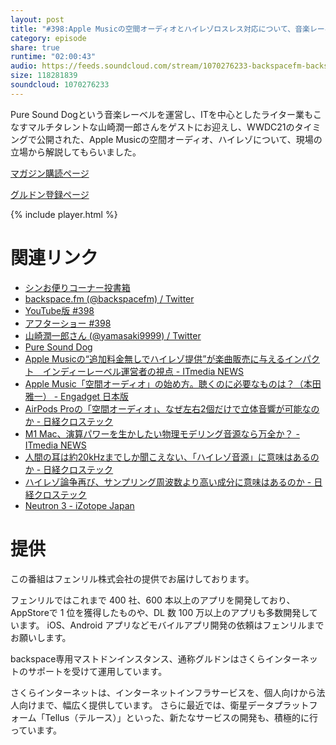 ```yaml
---
layout: post
title: "#398:Apple Musicの空間オーディオとハイレゾロスレス対応について、音楽レーベル運営者に聞いてみた"
category: episode
share: true
runtime: "02:00:43"
audio: https://feeds.soundcloud.com/stream/1070276233-backspacefm-backspacefm-398-2.mp3
size: 118281839
soundcloud: 1070276233
---
```


Pure Sound Dogという音楽レーベルを運営し、ITを中心としたライター業もこなすマルチタレントな山崎潤一郎さんをゲストにお迎えし、WWDC21のタイミングで公開された、Apple Musicの空間オーディオ、ハイレゾについて、現場の立場から解説してもらいました。

[マガジン購読ページ](https://note.com/drikin/m/m55ec296b7655)

[グルドン登録ページ](https://mstdn.guru/invite/3WVHpSMr)

{% include player.html %}

# 関連リンク
* [シンお便りコーナー投書箱](https://forms.gle/NDBngfLwc3jKbLEJ6)
* [backspace.fm (@backspacefm) / Twitter](https://twitter.com/backspacefm)
* [YouTube版 #398](https://www.youtube.com/watch?v=dQ2TsJMouMM)
* [アフターショー #398](https://note.com/backspacefm/n/n56e19535fb2c)
* [山崎潤一郎さん (@yamasaki9999) / Twitter](https://twitter.com/yamasaki9999)
* [Pure Sound Dog](https://www.puresounddog.com/)
* [Apple Musicの“追加料金無しでハイレゾ提供”が楽曲販売に与えるインパクト　インディーレーベル運営者の視点 - ITmedia NEWS](https://www.itmedia.co.jp/news/articles/2105/18/news122.html)
* [Apple Music「空間オーディオ」の始め方。聴くのに必要なものは？（本田雅一） - Engadget 日本版](https://japanese.engadget.com/apple-music-spatial-audio-110015036.html)
* [AirPods Proの「空間オーディオ」、なぜ左右2個だけで立体音響が可能なのか - 日経クロステック](https://xtech.nikkei.com/atcl/nxt/column/18/01345/062900004/)
* [M1 Mac、演算パワーを生かしたい物理モデリング音源なら万全か？ - ITmedia NEWS](https://www.itmedia.co.jp/news/articles/2102/10/news074.html)
* [人間の耳は約20kHzまでしか聞こえない、「ハイレゾ音源」に意味はあるのか - 日経クロステック](https://xtech.nikkei.com/atcl/nxt/column/18/00096/00017/)
* [ハイレゾ論争再び、サンプリング周波数より高い成分に意味はあるのか - 日経クロステック](https://xtech.nikkei.com/atcl/nxt/column/18/01275/042100005/)
* [Neutron 3 - iZotope Japan](https://www.izotope.jp/products/neutron-3/)


# 提供

この番組はフェンリル株式会社の提供でお届けしております。

フェンリルではこれまで 400 社、600 本以上のアプリを開発しており、AppStoreで 1 位を獲得したものや、DL 数 100 万以上のアプリも多数開発しています。
iOS、Android アプリなどモバイルアプリ開発の依頼はフェンリルまでお願いします。

backspace専用マストドンインスタンス、通称グルドンはさくらインターネットのサポートを受けて運用しています。

さくらインターネットは、インターネットインフラサービスを、個人向けから法人向けまで、幅広く提供しています。
さらに最近では、衛星データプラットフォーム「Tellus（テルース）」といった、新たなサービスの開発も、積極的に行っています。
